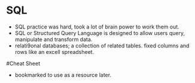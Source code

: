 # SQL
- SQL practice was hard, took a lot of brain power to work them out. 
- SQL or Structured Query Language is designed to allow users query, manipulate and transform data.
- relati9onal databases; a collection of related tables. fixed columns and rows like an excell spreadsheet.

#Cheat Sheet
- bookmarked to use as a resource later.